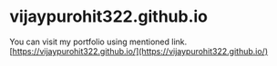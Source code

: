 # vijaypurohit322.github.io
You can visit my portfolio using mentioned link.
[https://vijaypurohit322.github.io/](https://vijaypurohit322.github.io/)
